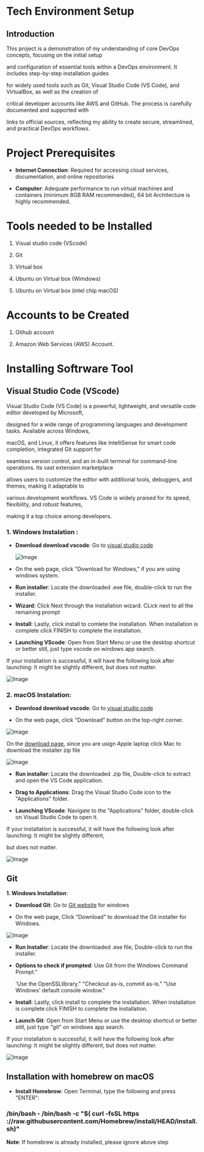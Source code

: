  # Tech Environment Setup 
 
 ## Introduction

 This project is a demonstration of my understanding of core DevOps concepts, focusing on the initial setup
  


and configuration of essential tools within a DevOps environment. It includes step-by-step installation guides

for widely used tools such as Git, Visual Studio Code (VS Code), and VirtualBox, as well as the creation of

critical developer accounts like AWS and GitHub. The process is carefully documented and supported with

links to official sources, reflecting my ability to create secure, streamlined, and practical DevOps workflows.

# Project Prerequisites

- **Internet Connection**: Required for accessing cloud services, documentation, and online repositories

- **Computer**: Adequate performance to run virtual machines and containers (minimum 8GB RAM
recommended), 64 bit Architecture is highly recommended.

# Tools needed to be Installed

1. Visual studio code (VScode)

2. Git

3. Virtual box

4. Ubuntu on Virtual box (Wimdows)

5. Ubuntu on Virtual box (intel chip macOS)

# Accounts to be Created

1. Gtihub account

2. Amazon Web Services  (AWS) Account.


# Installing Softrware Tool 

## Visual Studio Code (VScode)

Visual Studio Code (VS Code) is a powerful, lightweight, and versatile code editor developed by Microsoft,

designed for a wide range of programming languages and development tasks. Available across Windows,

macOS, and Linux, it offers features like IntelliSense for smart code completion, integrated Git support for

seamless version control, and an in-built terminal for command-line operations. Its vast extension marketplace

allows users to customize the editor with additional tools, debuggers, and themes, making it adaptable to

various development workflows. VS Code is widely praised for its speed, flexibility, and robust features,

making it a top choice among developers.

### 1. Windows Instalation : 

- **Download download vscode**: Go to [visual studio code](https://code.visualstudio.com/)

  ![Image](https://github.com/user-attachments/assets/0d7d0228-27a7-4b03-a657-5ba7a8933a00)

-  On the web page, click "Download for Windows," if you are using windows system.
 
 - **Run installer**: Locate the downloaded .exe file, double-click to run the installer.

 - **Wizard**: Click Next through the installation wizard. CLick next to all the remaining prompt

 - **Install**: Lastly, click install to comlete the installation. When installation is complete click FINISH to
complete the installation.

-  **Launching VScode**: Open from Start Menu or use the desktop shortcut or better still, just type vscode
on windows app search.

If your installation is successful, it will have the following look after launching: It might be slightly different,
but does not matter.

![Image](https://github.com/user-attachments/assets/6fcc4454-0362-4f97-af4f-8dd1d0c3365e)

### 2. macOS Instalation:

- **Download download vscode**: Go to [visual studio code](https://code.visualstudio.com/)

- On the web page, click "Download" button on the top-right corner.

![Image](https://github.com/user-attachments/assets/162ec908-bc44-4699-a5b5-296b6e361049)

On the [download page](https://code.visualstudio.com/Download), since you are usign Apple laptop click Mac to download the installer zip file 

![Image](https://github.com/user-attachments/assets/a8e5c769-51ac-4628-b833-58909123c17d)

-   **Run installer**: Locate the downloaded .zip file, Double-click to extract and open the VS Code
application.

- **Drag to Applications**: Drag the Visual Studio Code icon to the "Applications" folder.
  
-  **Launching VScode**: Navigate to the "Applications" folder, double-click on Visual Studio Code to open it.

If your installation is successful, it will have the following look after launching: It might be slightly different,

but does not matter.

![Image](https://github.com/user-attachments/assets/7cdadfd7-10c9-45bb-8f5f-b4da91f7b85c)

## Git 

**1. Windows Installation**: 

- **Download Git**: Go to [Git website](https://git-scm.com/downloads/win) for windows

- On the web page, Click "Download" to download the Git installer for Windows.

![Image](https://github.com/user-attachments/assets/6e1ff7f9-ad30-4e72-a48c-6e2447cd292c)

- **Run Installer**: Locate the downloaded .exe file, Double-click to run the installer.

- **Options to check if prompted**: Use Git from the Windows Command Prompt."
  
  'Use the OpenSSLlibrary." "Checkout as-is, commit as-is." "Use Windows' default console window."

- **Install**: Lastly, click install to complete the installation. When installation is complete click FINISH to
complete the installation.

- **Launch Git**: Open from Start Menu or use the desktop shortcut or better still, just type "git" on
windows app search.

If your installation is successful, it will have the following look after launching: It might be slightly different,
but does not matter.

![Image](https://github.com/user-attachments/assets/05cf7352-1e27-4a1a-9589-c8ad82182e1a)

## Installation with homebrew on macOS

- **Install Homebrow**: Open Terminal, type the following and press "ENTER":

 ### /bin/bash - /bin/bash -c "$( curl -fsSL https ://raw.githubusercontent.com/Homebrew/install/HEAD/install.sh)"

 
 **Note**: If homebrew is already installed, please ignore above step



